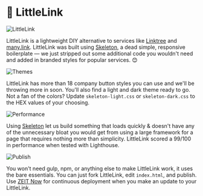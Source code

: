 # 🔗 LittleLink

![LittleLink](https://cdn.cottle.cloud/littlelink/social-circle.png)

LittleLink is a lightweight DIY alternative to services like [Linktree](https://linktr.ee)
 and [many.link](https://www.google.com). LittleLink was built using [Skeleton](http://getskeleton.com/), a dead simple, responsive boilerplate — we just stripped out some additional code you wouldn't need and added in branded styles for popular services. 😊

![Themes](https://cdn.cottle.cloud/littlelink/themes.png)

LittleLink has more than 18 company button styles you can use and we'll be throwing more in soon. You'll also find a light and dark theme ready to go. Not a fan of the colors? Update `skeleton-light.css` or `skeleton-dark.css` to the HEX values of your choosing. 

 ![Performance](https://cdn.cottle.cloud/littlelink/performance.png)

Using [Skeleton](http://getskeleton.com/) let us build something that loads quickly & doesn't have any of the unnecessary bloat you would get from using a large framework for a page that requires nothing more than simplicity. LittleLink scored a 99/100 in performance when tested with Lighthouse.

![Publish](https://cdn.cottle.cloud/littlelink/fork-edit-publish.png)

You won't need gulp, npm, or anything else to make LittleLink work, it uses the bare essentials. You can just fork LittleLink, edit `index.html`, and publish. Use [ZEIT Now](https://zeit.co/github) for continuous deployment when you make an update to your LittleLink.
